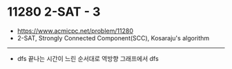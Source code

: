 # 11280 2-SAT - 3

- https://www.acmicpc.net/problem/11280
- 2-SAT, Strongly Connected Component(SCC), Kosaraju's algorithm
---
- dfs 끝나는 시간이 느린 순서대로 역방향 그래프에서 dfs